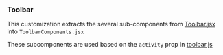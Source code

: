 ### Toolbar

This customization extracts the several sub-components from [Toolbar.jsx](https://github.com/plone/volto/blob/f046c60be79b9112d955569deb8287ae2a774d8e/src/components/manage/Toolbar/Toolbar.jsx#L1) into `ToolbarComponents.jsx`

These subcomponents are used based on the `activity` prop in [toolbar.js](https://github.com/eea/volto-slots/blob/a3d276c66f7a3597159a29530b055bd7175d0f58/src/toolbar.js#L1)
